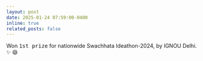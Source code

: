 ```yaml
---
layout: post
date: 2025-01-24 07:59:00-0400
inline: true
related_posts: false
---
```


Won <tt>1st prize</tt> for nationwide Swachhata Ideathon-2024, by IGNOU Delhi. :sparkles: :smile:

